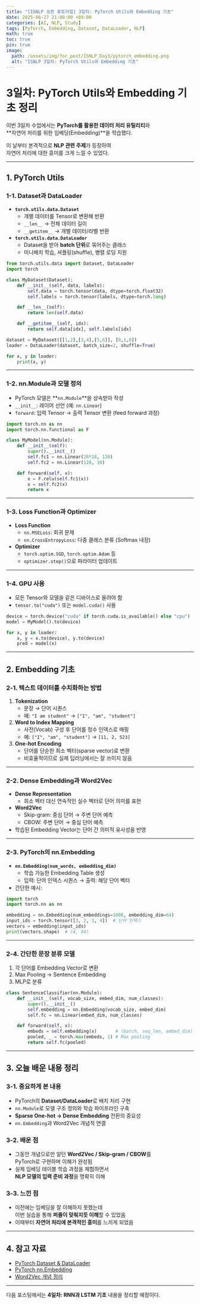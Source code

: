```yaml
---
title: "[ISNLP 오픈 튜토리얼] 3일차: PyTorch Utils와 Embedding 기초"
date: 2025-06-27 21:00:00 +09:00
categories: [AI, NLP, Study]
tags: [PyTorch, Embedding, Dataset, DataLoader, NLP]
math: true
toc: true
pin: true
image:
  path: /assets/img/for_post/ISNLP_Day3/pytorch_embedding.png
  alt: "ISNLP 3일차: PyTorch Utils와 Embedding 기초"
---
```


# 3일차: PyTorch Utils와 Embedding 기초 정리

이번 3일차 수업에서는 **PyTorch를 활용한 데이터 처리 유틸리티**와  
**자연어 처리를 위한 임베딩(Embedding)**을 학습했다.  

이 날부터 본격적으로 **NLP 관련 주제**가 등장하여  
자연어 처리에 대한 흥미를 크게 느낄 수 있었다.

---

## 1. PyTorch Utils

### 1-1. Dataset과 DataLoader
- **`torch.utils.data.Dataset`**
  - 개별 데이터를 Tensor로 변환해 반환
  - `__len__` → 전체 데이터 길이
  - `__getitem__` → 개별 데이터/라벨 반환
- **`torch.utils.data.DataLoader`**
  - Dataset을 받아 **batch 단위**로 묶어주는 클래스
  - 미니배치 학습, 셔플링(shuffle), 병렬 로딩 지원

```py
from torch.utils.data import Dataset, DataLoader
import torch

class MyDataset(Dataset):
    def __init__(self, data, labels):
        self.data = torch.tensor(data, dtype=torch.float32)
        self.labels = torch.tensor(labels, dtype=torch.long)

    def __len__(self):
        return len(self.data)

    def __getitem__(self, idx):
        return self.data[idx], self.labels[idx]

dataset = MyDataset([[1,2],[3,4],[5,6]], [0,1,0])
loader = DataLoader(dataset, batch_size=2, shuffle=True)

for x, y in loader:
    print(x, y)
```

---

### 1-2. nn.Module과 모델 정의
- PyTorch 모델은 **`nn.Module`**을 상속받아 작성
- `__init__`: 레이어 선언 (예: `nn.Linear`)  
- `forward`: 입력 Tensor → 출력 Tensor 변환 (feed forward 과정)

```py
import torch.nn as nn
import torch.nn.functional as F

class MyModel(nn.Module):
    def __init__(self):
        super().__init__()
        self.fc1 = nn.Linear(28*28, 128)
        self.fc2 = nn.Linear(128, 10)

    def forward(self, x):
        x = F.relu(self.fc1(x))
        x = self.fc2(x)
        return x
```

---

### 1-3. Loss Function과 Optimizer
- **Loss Function**
  - `nn.MSELoss`: 회귀 문제
  - `nn.CrossEntropyLoss`: 다중 클래스 분류 (Softmax 내장)
- **Optimizer**
  - `torch.optim.SGD`, `torch.optim.Adam` 등
  - `optimizer.step()`으로 파라미터 업데이트

---

### 1-4. GPU 사용
- 모든 Tensor와 모델을 같은 디바이스로 올려야 함
- `tensor.to("cuda")` 또는 `model.cuda()` 사용

```py
device = torch.device("cuda" if torch.cuda.is_available() else "cpu")
model = MyModel().to(device)

for x, y in loader:
    x, y = x.to(device), y.to(device)
    pred = model(x)
```

---

## 2. Embedding 기초

### 2-1. 텍스트 데이터를 수치화하는 방법
1. **Tokenization**  
   - 문장 → 단어 시퀀스
   - 예: `"I am student"` → `["I", "am", "student"]`
2. **Word to Index Mapping**  
   - 사전(Vocab) 구성 후 단어를 정수 인덱스로 매핑
   - 예: `["I", "am", "student"]` → `[11, 2, 523]`
3. **One-hot Encoding**
   - 단어를 단순한 희소 벡터(sparse vector)로 변환
   - 비효율적이므로 실제 딥러닝에서는 잘 쓰이지 않음

---

### 2-2. Dense Embedding과 Word2Vec
- **Dense Representation**  
  - 희소 벡터 대신 연속적인 실수 벡터로 단어 의미를 표현
- **Word2Vec**
  - Skip-gram: 중심 단어 → 주변 단어 예측
  - CBOW: 주변 단어 → 중심 단어 예측
- 학습된 Embedding Vector는 단어 간 의미적 유사성을 반영

---

### 2-3. PyTorch의 nn.Embedding
- **`nn.Embedding(num_words, embedding_dim)`**
  - 학습 가능한 Embedding Table 생성
  - 입력: 단어 인덱스 시퀀스 → 출력: 해당 단어 벡터
- 간단한 예시:

```py
import torch
import torch.nn as nn

embedding = nn.Embedding(num_embeddings=1000, embedding_dim=64)
input_ids = torch.tensor([3, 2, 1, 4])  # 단어 인덱스
vectors = embedding(input_ids)
print(vectors.shape)  # (4, 64)
```

---

### 2-4. 간단한 문장 분류 모델
1. 각 단어를 Embedding Vector로 변환
2. Max Pooling → Sentence Embedding
3. MLP로 분류

```py
class SentenceClassifier(nn.Module):
    def __init__(self, vocab_size, embed_dim, num_classes):
        super().__init__()
        self.embedding = nn.Embedding(vocab_size, embed_dim)
        self.fc = nn.Linear(embed_dim, num_classes)

    def forward(self, x):
        embeds = self.embedding(x)       # (batch, seq_len, embed_dim)
        pooled, _ = torch.max(embeds, 1) # Max pooling
        return self.fc(pooled)
```

---

## 3. 오늘 배운 내용 정리

### 3-1. 중요하게 본 내용
- PyTorch의 **Dataset/DataLoader**로 배치 처리 구현  
- `nn.Module`로 모델 구조 정의와 학습 파이프라인 구축  
- **Sparse One-hot → Dense Embedding** 전환의 중요성  
- `nn.Embedding`과 Word2Vec 개념적 연결

### 3-2. 배운 점
- 그동안 개념으로만 알던 **Word2Vec / Skip-gram / CBOW**를  
  PyTorch로 구현하며 이해가 완성됨
- 실제 임베딩 테이블 학습 과정을 체험하면서  
  **NLP 모델의 입력 준비 과정**을 명확히 이해

### 3-3. 느낀 점
- 이전에는 임베딩을 잘 이해하지 못했는데  
  이번 실습을 통해 **퍼즐이 맞춰지듯 이해**할 수 있었음  
- 이때부터 **자연어 처리에 본격적인 흥미**를 느끼게 되었음

---

## 4. 참고 자료
- [PyTorch Dataset & DataLoader](https://pytorch.org/docs/stable/data.html)
- [PyTorch nn.Embedding](https://pytorch.org/docs/stable/generated/torch.nn.Embedding.html)
- [Word2Vec 개념 정리](https://velog.io/@lighthouse97/%EC%9B%8C%EB%93%9C-%EC%9E%84%EB%B2%A0%EB%94%A9Word-Embedding)

---

다음 포스팅에서는 **4일차: RNN과 LSTM 기초** 내용을 정리할 예정이다.
